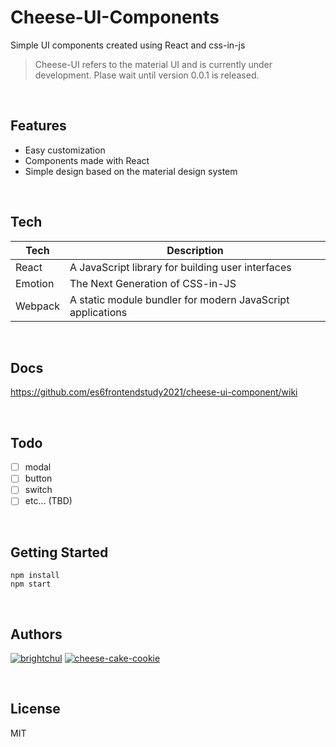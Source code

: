 # Cheese-UI-Components

Simple UI components created using React and css-in-js

> Cheese-UI refers to the material UI and is currently under development. 
> Plase wait until version 0.0.1 is released.

<br/>

## Features

- Easy customization
- Components made with React
- Simple design based on the material design system

<br/>

## Tech

| Tech    | Description                                                |
| ------- | ---------------------------------------------------------- |
| React   | A JavaScript library for building user interfaces          |
| Emotion | The Next Generation of CSS-in-JS                           |
| Webpack | A static module bundler for modern JavaScript applications |

<br/>

## Docs

https://github.com/es6frontendstudy2021/cheese-ui-component/wiki

<br/>

## Todo

- [ ] modal
- [ ] button
- [ ] switch
- [ ] etc... (TBD)

<br/>

## Getting Started

```shell
npm install
npm start
```

<br/>

## Authors

[![brightchul](https://img.shields.io/badge/DEVELOPER-brightchul-blue)](https://github.com/brightchul)
[![cheese-cake-cookie](https://img.shields.io/badge/DEVELOPER-cheese⎼cake⎼cookie-blue)](https://github.com/cheese-cake-cookie)

<br/>

## License

MIT
